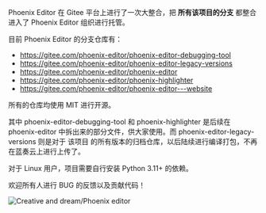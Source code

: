 Phoenix Editor 在 Gitee 平台上进行了一次大整合，把 **所有该项目的分支** 都整合进入了 Phoenix Editor 组织进行托管。

目前 Phoenix Editor 的分支仓库有：
- https://gitee.com/phoenix-editor/phoenix-editor-debugging-tool
- https://gitee.com/phoenix-editor/phoenix-editor-legacy-versions
- https://gitee.com/phoenix-editor/phoenix-editor
- https://gitee.com/phoenix-editor/phoenix-highlighter
- https://gitee.com/phoenix-editor/phoenix-editor---website

所有的仓库均使用 MIT 进行开源。

其中 phoenix-editor-debugging-tool 和 phoenix-highlighter 是后续在 phoenix-editor 中拆出来的部分文件，供大家使用。而 phoenix-editor-legacy-versions 则是对于 该项目 的所有版本的归档仓库，以后陆续进行编译打包，不再在蓝奏云上进行上传了。

对于 Linux 用户，项目需要自行安装 Python 3.11+ 的依赖。

欢迎所有人进行 BUG 的反馈以及贡献代码！

![Creative and dream/Phoenix editor](https://gitee.com/creative-and-dream/phoenix-editor/widgets/widget_card.svg?colors=4183c4,ffffff,ffffff,e3e9ed,666666,9b9b9b)